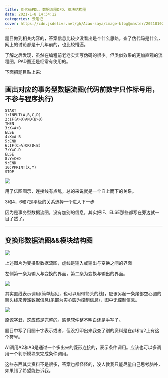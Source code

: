 ```yaml
---
title: 伪代码PDL、数据流图DFD、模块结构图
date: 2021-1-8 14:34:12 
categories: 云笔记
cover: https://cdn.jsdelivr.net/gh/Azao-saya/image-blog@master/20210102/CX[D@T6{UF)YQJ8GR5XSGP1.2ztd9jthqia0.jpg
---
```



题目做到相关内容的，答案信息比较少没看出是个什么思路。查了伪代码是什么，网上的讨论都是十几年前的，也比较懵逼。

了解之后发现，虽然在编程前老老实实写伪码的很少。但类似效果的更加直观的流程图，PAD图还是经常有使用的。 <!--more-->

下面把题目贴上来:

## 画出对应的事务型数据流图(代码前数字只作标号用，不参与程序执行)

```
START
1:INPUT(A,B,C,D)
2:IF(A>0)AND(B>0)
THEN
3:X=A+B
ELSE
4:X=A-B
5:END
6:IF(C>A)OR(D<B)
7:Y=C-D
ELSE
8:Y=C+D
9:END
10:PPRINT(X,Y)
STOP
```

![](https://cdn.jsdelivr.net/gh/Azao-saya/image-blog@master/20210102/QQ图片20210318162748.3j415j0uuui0.png)

用了亿图图示，连接线有点乱，总的来说就是一个自上而下的关系。

3和4，6和7是平级的关系选择一个进入下一步

因为是事务型数据流图，没有加别的信息，其实把IF、ELSE那些都写在旁边就一目了然了。

___

## 变换形数据流图&&模块结构图

![](https://cdn.jsdelivr.net/gh/Azao-saya/image-blog@master/20210102/QQ图片20210318203620.2gczs9kd77fo.jpg)

上述图片为变换形数据流图，虚线是输入或输出与变换之间的界面

左侧第一条为输入与变换的界面，第二条为变换与输出的界面。

![](https://cdn.jsdelivr.net/gh/Azao-saya/image-blog@master/20210102/asdas.4it6mr9vk2a0.png)

其实直线表示调用(简单起见，也可以用带箭头的线)，应该另起一条尾部空心圆的箭头线来传递数据信息(尾部为实心圆为控制信息)，图中无控制信息。

![](https://cdn.jsdelivr.net/gh/Azao-saya/image-blog@master/20210102/QQ图片20210318230239.2twaixpc88s0.jpg)

原谅字丑，这应该是完整的。感觉软件整不明白还是手写了。

题目中写了用圆十字表示或者，但没打印出来我查了别的资料是在g1和g2上有这个符号。

A1调用A2和A3是通过一个多出来的菱形连接的，表示条件调用。应该也可以多调用一个判断模块来完成条件调用。

这些东西其实资料不是很多，答案也都怪怪的，没人教我只能尽量自己思考脑补，如果错了希望能告诉我。